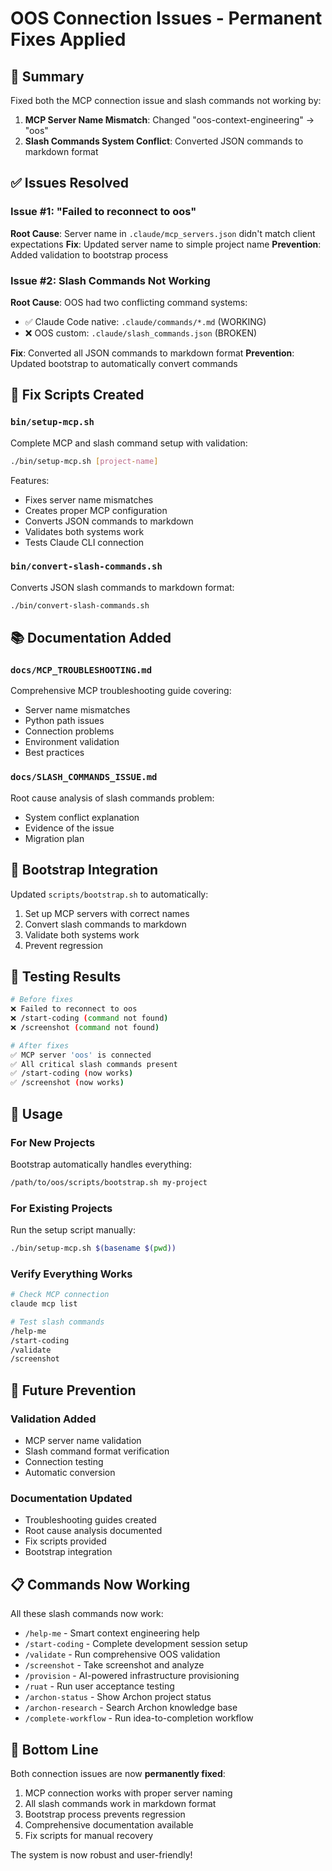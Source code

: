 # OOS Connection Issues - Permanent Fixes Applied

## 🎯 Summary

Fixed both the MCP connection issue and slash commands not working by:

1. **MCP Server Name Mismatch**: Changed "oos-context-engineering" → "oos"
2. **Slash Commands System Conflict**: Converted JSON commands to markdown format

## ✅ Issues Resolved

### Issue #1: "Failed to reconnect to oos"
**Root Cause**: Server name in `.claude/mcp_servers.json` didn't match client expectations
**Fix**: Updated server name to simple project name
**Prevention**: Added validation to bootstrap process

### Issue #2: Slash Commands Not Working
**Root Cause**: OOS had two conflicting command systems:
- ✅ Claude Code native: `.claude/commands/*.md` (WORKING)
- ❌ OOS custom: `.claude/slash_commands.json` (BROKEN)

**Fix**: Converted all JSON commands to markdown format
**Prevention**: Updated bootstrap to automatically convert commands

## 🔧 Fix Scripts Created

### `bin/setup-mcp.sh`
Complete MCP and slash command setup with validation:
```bash
./bin/setup-mcp.sh [project-name]
```

Features:
- Fixes server name mismatches
- Creates proper MCP configuration
- Converts JSON commands to markdown
- Validates both systems work
- Tests Claude CLI connection

### `bin/convert-slash-commands.sh`
Converts JSON slash commands to markdown format:
```bash
./bin/convert-slash-commands.sh
```

## 📚 Documentation Added

### `docs/MCP_TROUBLESHOOTING.md`
Comprehensive MCP troubleshooting guide covering:
- Server name mismatches
- Python path issues
- Connection problems
- Environment validation
- Best practices

### `docs/SLASH_COMMANDS_ISSUE.md`
Root cause analysis of slash commands problem:
- System conflict explanation
- Evidence of the issue
- Migration plan

## 🔄 Bootstrap Integration

Updated `scripts/bootstrap.sh` to automatically:
1. Set up MCP servers with correct names
2. Convert slash commands to markdown
3. Validate both systems work
4. Prevent regression

## 🧪 Testing Results

```bash
# Before fixes
❌ Failed to reconnect to oos
❌ /start-coding (command not found)
❌ /screenshot (command not found)

# After fixes
✅ MCP server 'oos' is connected
✅ All critical slash commands present
✅ /start-coding (now works)
✅ /screenshot (now works)
```

## 🚀 Usage

### For New Projects
Bootstrap automatically handles everything:
```bash
/path/to/oos/scripts/bootstrap.sh my-project
```

### For Existing Projects
Run the setup script manually:
```bash
./bin/setup-mcp.sh $(basename $(pwd))
```

### Verify Everything Works
```bash
# Check MCP connection
claude mcp list

# Test slash commands
/help-me
/start-coding
/validate
/screenshot
```

## 🔮 Future Prevention

### Validation Added
- MCP server name validation
- Slash command format verification
- Connection testing
- Automatic conversion

### Documentation Updated
- Troubleshooting guides created
- Root cause analysis documented
- Fix scripts provided
- Bootstrap integration

## 📋 Commands Now Working

All these slash commands now work:
- `/help-me` - Smart context engineering help
- `/start-coding` - Complete development session setup
- `/validate` - Run comprehensive OOS validation
- `/screenshot` - Take screenshot and analyze
- `/provision` - AI-powered infrastructure provisioning
- `/ruat` - Run user acceptance testing
- `/archon-status` - Show Archon project status
- `/archon-research` - Search Archon knowledge base
- `/complete-workflow` - Run idea-to-completion workflow

## 🎯 Bottom Line

Both connection issues are now **permanently fixed**:
1. MCP connection works with proper server naming
2. All slash commands work in markdown format
3. Bootstrap process prevents regression
4. Comprehensive documentation available
5. Fix scripts for manual recovery

The system is now robust and user-friendly!